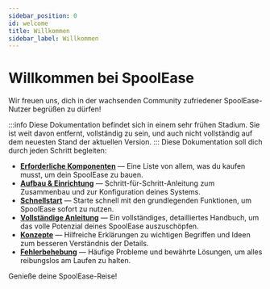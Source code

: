 ```yaml
---
sidebar_position: 0
id: welcome
title: Willkommen
sidebar_label: Willkommen
---
```

# Willkommen bei SpoolEase
Wir freuen uns, dich in der wachsenden Community zufriedener SpoolEase-Nutzer begrüßen zu dürfen!  

:::info
Diese Dokumentation befindet sich in einem sehr frühen Stadium. Sie ist weit davon entfernt, vollständig zu sein, und auch nicht vollständig auf dem neuesten Stand der aktuellen Version.
:::
Diese Dokumentation soll dich durch jeden Schritt begleiten:  

- [**Erforderliche Komponenten**](./components) — Eine Liste von allem, was du kaufen musst, um dein SpoolEase zu bauen.  
- [**Aufbau & Einrichtung**](./build-setup) — Schritt-für-Schritt-Anleitung zum Zusammenbau und zur Konfiguration deines Systems.  
- [**Schnellstart**](./quickstart) — Starte schnell mit den grundlegenden Funktionen, um SpoolEase sofort zu nutzen.  
- [**Vollständige Anleitung**](./full-guide) — Ein vollständiges, detailliertes Handbuch, um das volle Potenzial deines SpoolEase auszuschöpfen.  
- [**Konzepte**](./concepts) — Hilfreiche Erklärungen zu wichtigen Begriffen und Ideen zum besseren Verständnis der Details.  
- [**Fehlerbehebung**](./troubleshooting) — Häufige Probleme und bewährte Lösungen, um alles reibungslos am Laufen zu halten.  

Genieße deine SpoolEase-Reise!

